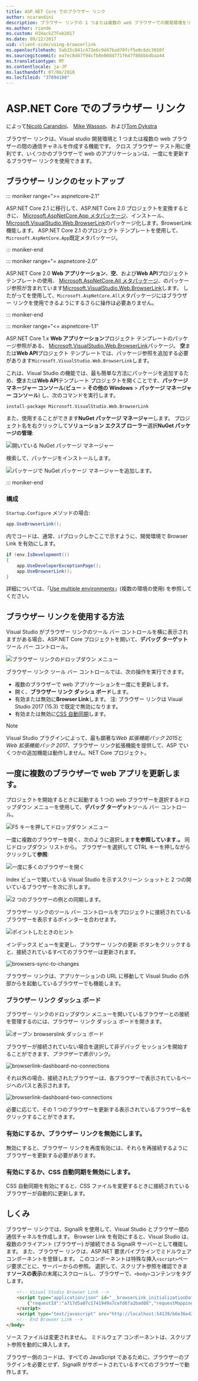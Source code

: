 ```yaml
---
title: ASP.NET Core でのブラウザー リンク
author: ncarandini
description: ブラウザー リンクの 1 つまたは複数の web ブラウザーでの開発環境をリンクしている Visual Studio の機能の方法について説明します。
ms.author: riande
ms.custom: H1Hack27Feb2017
ms.date: 09/22/2017
uid: client-side/using-browserlink
ms.openlocfilehash: 5ab15c841c472e6c9d47bad70fcf5e0c6dc3010f
ms.sourcegitcommit: ea7ec8d47f94cfb8e008d771f647f86bbb4baa44
ms.translationtype: MT
ms.contentlocale: ja-JP
ms.lasthandoff: 07/06/2018
ms.locfileid: "37894180"
---
```

# <a name="browser-link-in-aspnet-core"></a>ASP.NET Core でのブラウザー リンク

によって[Nicolò Carandini](https://github.com/ncarandini)、 [Mike Wasson](https://github.com/MikeWasson)、および[Tom Dykstra](https://github.com/tdykstra)

ブラウザー リンクは、Visual studio 開発環境と 1 つまたは複数の web ブラウザーの間の通信チャネルを作成する機能です。 クロス ブラウザー テスト用に便利です、いくつかのブラウザーで web のアプリケーションは、一度にを更新するブラウザー リンクを使用できます。

## <a name="browser-link-setup"></a>ブラウザー リンクのセットアップ

::: moniker range=">= aspnetcore-2.1"

ASP.NET Core 2.1 に移行して、ASP.NET Core 2.0 プロジェクトを変換するときに、 [Microsoft.AspNetCore.App メタパッケージ](xref:fundamentals/metapackage-app)、インストール、 [Microsoft.VisualStudio.Web.BrowserLink](https://www.nuget.org/packages/Microsoft.VisualStudio.Web.BrowserLink/)のパッケージ化します。BrowserLink 機能します。 ASP.NET Core 2.1 のプロジェクト テンプレートを使用して、`Microsoft.AspNetCore.App`既定メタパッケージ。

::: moniker-end

::: moniker range="= aspnetcore-2.0"

ASP.NET Core 2.0 **Web アプリケーション**、**空**、および**Web API**プロジェクト テンプレートの使用、 [Microsoft.AspNetCore.All メタパッケージ](xref:fundamentals/metapackage)、のパッケージ参照が含まれています[Microsoft.VisualStudio.Web.BrowserLink](https://www.nuget.org/packages/Microsoft.VisualStudio.Web.BrowserLink/)します。 したがってを使用して、`Microsoft.AspNetCore.All`メタパッケージにはブラウザー リンクを使用できるようにするさらに操作は必要ありません。

::: moniker-end

::: moniker range="<= aspnetcore-1.1"

ASP.NET Core 1.x **Web アプリケーション**プロジェクト テンプレートのパッケージ参照がある、 [Microsoft.VisualStudio.Web.BrowserLink](https://www.nuget.org/packages/Microsoft.VisualStudio.Web.BrowserLink/)パッケージ。 **空**または**Web API**プロジェクト テンプレートでは、パッケージ参照を追加する必要があります`Microsoft.VisualStudio.Web.BrowserLink`します。

これは、Visual Studio の機能では、最も簡単な方法にパッケージを追加するため、**空**または**Web API**テンプレート プロジェクトを開くことです、**パッケージ マネージャー コンソール**(**ビュー** > **その他の Windows** > **パッケージ マネージャー コンソール**) し、次のコマンドを実行します。

```console
install-package Microsoft.VisualStudio.Web.BrowserLink
```

また、使用することができます**NuGet パッケージ マネージャー**します。 プロジェクト名を右クリックして**ソリューション エクスプ ローラー**選択**NuGet パッケージの管理**:

![開いている NuGet パッケージ マネージャー](using-browserlink/_static/open-nuget-package-manager.png)

検索して、パッケージをインストールします。

![パッケージで NuGet パッケージ マネージャーを追加します。](using-browserlink/_static/add-package-with-nuget-package-manager.png)

::: moniker-end

### <a name="configuration"></a>構成

`Startup.Configure` メソッドの場合:

```csharp
app.UseBrowserLink();
```

内でコードは、通常、`if`ブロックしかここで示すように、開発環境で Browser Link を有効にします。

```csharp
if (env.IsDevelopment())
{
    app.UseDeveloperExceptionPage();
    app.UseBrowserLink();
}
```

詳細については、「[Use multiple environments](xref:fundamentals/environments)」(複数の環境の使用) を参照してください。

## <a name="how-to-use-browser-link"></a>ブラウザー リンクを使用する方法

Visual Studio がブラウザー リンクのツール バー コントロールを横に表示されますがある場合、ASP.NET Core プロジェクトを開いて、**デバッグ ターゲット**ツール バー コントロール。

![ブラウザー リンクのドロップダウン メニュー](using-browserlink/_static/browserLink-dropdown-menu.png)

ブラウザー リンク ツール バー コントロールでは、次の操作を実行できます。

* 複数のブラウザーで web アプリケーションを一度にを更新します。
* 開く、**ブラウザー リンク ダッシュ ボード**します。
* 有効または無効に**Browser Link**します。 注: ブラウザー リンクは Visual Studio 2017 (15.3) で既定で無効になります。
* 有効または無効に[CSS 自動同期](#enable-or-disable-css-auto-sync)します。

> [!NOTE]
> Visual Studio プラグインによって、最も顕著な*Web 拡張機能パック 2015*と*Web 拡張機能パック 2017*、ブラウザー リンク拡張機能を提供して、ASP でいくつかの追加機能は動作しません。NET Core プロジェクト。

## <a name="refresh-the-web-app-in-several-browsers-at-once"></a>一度に複数のブラウザーで web アプリを更新します。

プロジェクトを開始するときに起動する 1 つの web ブラウザーを選択するドロップダウン メニューを使用して、**デバッグ ターゲット**ツール バー コントロール。

![F5 キーを押してドロップダウン メニュー](using-browserlink/_static/debug-target-dropdown-menu.png)

一度に複数のブラウザーを開く、次のように選択します**を参照しています.。** 同じドロップダウン リストから。 ブラウザーを選択して CTRL キーを押しながらクリックして**参照**:

![一度に多くのブラウザーを開く](using-browserlink/_static/open-many-browsers-at-once.png)

Index ビューで開いている Visual Studio を示すスクリーン ショットと 2 つの開いているブラウザーを次に示します。

![2 つのブラウザーの例との同期します。](using-browserlink/_static/sync-with-two-browsers-example.png)

ブラウザー リンクのツール バー コントロールをプロジェクトに接続されているブラウザーを表示するポインターを合わせます。

![ポイントしたときのヒント](using-browserlink/_static/hoover-tip.png)

インデックス ビューを変更し、ブラウザー リンクの更新 ボタンをクリックすると、接続されているすべてのブラウザーは更新されます。

![browsers-sync-to-changes](using-browserlink/_static/browsers-sync-to-changes.png)

ブラウザー リンクは、アプリケーションの URL に移動して Visual Studio の外部からを起動しているブラウザーでも機能します。

### <a name="the-browser-link-dashboard"></a>ブラウザー リンク ダッシュ ボード

ブラウザー リンクのドロップダウン メニューを開いているブラウザーとの接続を管理するのには、ブラウザー リンク ダッシュ ボードを開きます。

![オープン browserslink ダッシュ ボード](using-browserlink/_static/open-browserlink-dashboard.png)

ブラウザーが接続されていない場合を選択して非デバッグ セッションを開始することができます、*ブラウザーで表示*リンク。

![browserlink-dashboard-no-connections](using-browserlink/_static/browserlink-dashboard-no-connections.png)

それ以外の場合、接続されたブラウザーは、各ブラウザーで表示されているページへのパスと表示されます。

![browserlink-dashboard-two-connections](using-browserlink/_static/browserlink-dashboard-two-connections.png)

必要に応じて、その 1 つのブラウザーを更新する表示されているブラウザー名をクリックすることができます。

### <a name="enable-or-disable-browser-link"></a>有効にするか、ブラウザー リンクを無効にします。

無効にすると、ブラウザー リンクを再度有効には、それらを再接続するようにブラウザーを更新する必要があります。

### <a name="enable-or-disable-css-auto-sync"></a>有効にするか、CSS 自動同期を無効にします。

CSS 自動同期を有効にすると、CSS ファイルを変更するときに接続されているブラウザーが自動的に更新します。

## <a name="how-it-works"></a>しくみ

ブラウザー リンクでは、SignalR を使用して、Visual Studio とブラウザー間の通信チャネルを作成します。 Browser Link を有効にすると、Visual Studio は、複数のクライアント (ブラウザー) が接続できる SignalR サーバーとして機能します。 また、ブラウザー リンクは、ASP.NET 要求パイプラインでミドルウェア コンポーネントを登録します。 このコンポーネントは特殊な挿入`<script>`ページ要求ごとに、サーバーからの参照。 選択して、スクリプト参照を確認できます**ソースの表示**の末尾にスクロールし、ブラウザーで、`<body>`コンテンツをタグします。

```html
    <!-- Visual Studio Browser Link -->
    <script type="application/json" id="__browserLink_initializationData">
        {"requestId":"a717d5a07c1741949a7cefd6fa2bad08","requestMappingFromServer":false}
    </script>
    <script type="text/javascript" src="http://localhost:54139/b6e36e429d034f578ebccd6a79bf19bf/browserLink" async="async"></script>
    <!-- End Browser Link -->
</body>
```

ソース ファイルは変更されません。 ミドルウェア コンポーネントは、スクリプト参照を動的に挿入します。

ブラウザー側のコードは、すべての JavaScript であるために、ブラウザーのプラグインを必要とせず、SignalR がサポートされているすべてのブラウザーで動作します。
